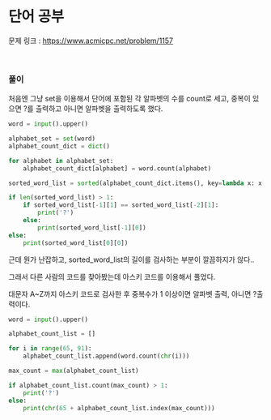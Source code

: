 단어 공부
===

문제 링크 : https://www.acmicpc.net/problem/1157

<br>

### 풀이

처음엔 그냥 set을 이용해서 단어에 포함된 각 알파벳의 수를 count로 세고, 중복이 있으면 ?를 출력하고 아니면 알파벳을 출력하도록 했다.

```Python
word = input().upper()

alphabet_set = set(word)
alphabet_count_dict = dict()

for alphabet in alphabet_set:
    alphabet_count_dict[alphabet] = word.count(alphabet)

sorted_word_list = sorted(alphabet_count_dict.items(), key=lambda x: x[1])

if len(sorted_word_list) > 1:
    if sorted_word_list[-1][1] == sorted_word_list[-2][1]:
        print('?')
    else:
        print(sorted_word_list[-1][0])
else:
    print(sorted_word_list[0][0])

```

근데 뭔가 난잡하고, sorted_word_list의 길이를 검사하는 부분이 깔끔하지가 않다..

그래서 다른 사람의 코드를 찾아봤는데 아스키 코드를 이용해서 풀었다.

대문자 A~Z까지 아스키 코드로 검사한 후 중복수가 1 이상이면 알파벳 출력, 아니면 ?출력이다.

```Python
word = input().upper()

alphabet_count_list = []

for i in range(65, 91):
    alphabet_count_list.append(word.count(chr(i)))

max_count = max(alphabet_count_list)

if alphabet_count_list.count(max_count) > 1:
    print('?')
else:
    print(chr(65 + alphabet_count_list.index(max_count)))

```